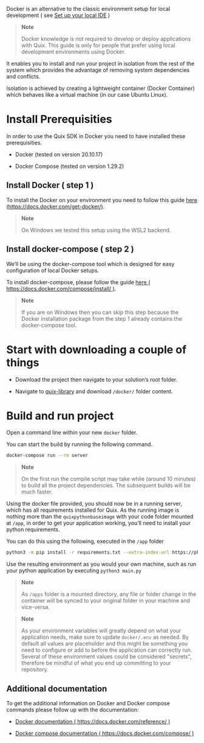 Docker is an alternative to the classic environment setup for local
development ( see [Set up your local IDE](python-setup.md) )

> **Note**
> 
> Docker knowledge is not required to develop or deploy applications
> with Quix. This guide is only for people that prefer using local
> development environments using Docker.

It enables you to install and run your project in isolation from the
rest of the system which provides the advantage of removing system
dependencies and conflicts.

Isolation is achieved by creating a lightweight container (Docker
Container) which behaves like a virtual machine (in our case Ubuntu
Linux).

# Install Prerequisities

In order to use the Quix SDK in Docker you need to have installed these
prerequisities.

  - Docker (tested on version 20.10.17)

  - Docker Compose (tested on version 1.29.2)

## Install Docker ( step 1 )

To install the Docker on your environment you need to follow this guide
[here
(<https://docs.docker.com/get-docker/>)](https://docs.docker.com/get-docker/).

> **Note**
> 
> On Windows we tested this setup using the WSL2 backend.

## Install docker-compose ( step 2 )

We’ll be using the docker-compose tool which is designed for easy
configuration of local Docker setups.

To install docker-compose, please follow the guide [here (
<https://docs.docker.com/compose/install/>
)](https://docs.docker.com/compose/install/).

> **Note**
> 
> If you are on Windows then you can skip this step because the Docker
> installation package from the step 1 already contains the
> docker-compose tool.

# Start with downloading a couple of things

  - Download the project then navigate to your solution’s root folder.

  - Navigate to
    [quix-library](https://github.com/quixai/quix-library/tree/main/python/local-development)
    and download `/docker/` folder content.

# Build and run project

Open a command line within your new `docker` folder.

You can start the build by running the following command.

``` bash
docker-compose run --rm server
```

> **Note**
> 
> On the first run the compile script may take while (around 10 minutes)
> to build all the project dependencies. The subsequent builds will be
> much faster.

Using the docker file provided, you should now be in a running server,
which has all requirements installed for Quix. As the running image is
nothing more than the `quixpythonbaseimage` with your code folder
mounted at `/app`, in order to get your application working, you’ll need
to install your python requirements.

You can do this using the following, executed in the `/app` folder

``` bash
python3 -m pip install -r requirements.txt --extra-index-url https://pkgs.dev.azure.com/quix-analytics/53f7fe95-59fe-4307-b479-2473b96de6d1/_packaging/public/pypi/simple/
```

Use the resulting environment as you would your own machine, such as run
your python application by executing `python3 main.py`

> **Note**
> 
> As `/apps` folder is a mounted directory, any file or folder change in
> the container will be synced to your original folder in your machine
> and vice-versa.

> **Note**
> 
> As your environment variables will greatly depend on what your
> application needs, make sure to update `docker/.env` as needed. By
> default all values are placeholder and this might be something you
> need to configure or add to before the application can correctly run.
> Several of these environment values could be considered "secrets",
> therefore be mindful of what you end up committing to your repository.

## Additional documentation

To get the additional information on Docker and Docker compose commands
please follow up with the documentation:

  - [Docker documentation ( <https://docs.docker.com/reference/>
    )](https://docs.docker.com/reference/)

  - [Docker compose documentation ( <https://docs.docker.com/compose/>
    )](https://docs.docker.com/compose/)
